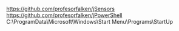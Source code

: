 https://github.com/profesorfalken/jSensors
https://github.com/profesorfalken/jPowerShell
C:\ProgramData\Microsoft\Windows\Start Menu\Programs\StartUp

